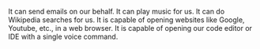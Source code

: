 It can send emails on our behalf.
It can play music for us.
It can do Wikipedia searches for us.
It is capable of opening websites like Google, Youtube, etc., in a web browser.
It is capable of opening our code editor or IDE with a single voice command.
